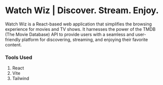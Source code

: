 # Watch Wiz | Discover. Stream. Enjoy.

Watch Wiz is a React-based web application that simplifies the browsing experience for movies and TV shows.
It harnesses the power of the TMDB (The Movie Database) API to provide users with a seamless and user-friendly platform for discovering, streaming, and enjoying their favorite content.

### Tools Used

1. React
2. Vite
3. Tailwind